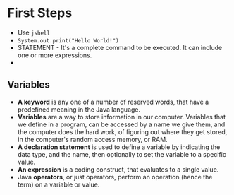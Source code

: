 # First Steps

- Use `jshell`
- `System.out.print("Hello World!")`
- STATEMENT - It's a complete command to be executed. It can include one or more expressions.
-

## Variables

- **A keyword** is any one of a number of reserved words, that have a predefined meaning in the Java language.
- **Variables** are a way to store information in our computer. Variables that we define in a program, can be accessed by a name we give them, and the computer does the hard work, of figuring out where they get stored, in the computer's random access memory, or RAM.
- **A declaration statement** is used to define a variable by indicating the data type, and the name, then optionally to set the variable to a specific value.
- **An expression** is a coding construct, that evaluates to a single value.
- Java **operators**, or just operators, perform an operation (hence the term) on a variable or value.
